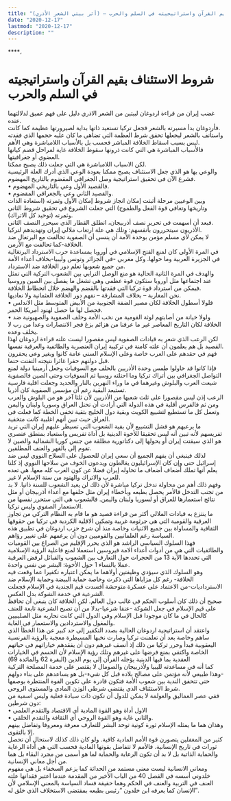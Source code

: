 ```yaml
---
title: "شروط الاستئناف بقيم القرآن واستراتيجيته في السلم والحرب – (أثر بيتي الشعر الأذري)"
date: "2020-12-17"
lastmod: "2020-12-17"
description: ""
---
```

****،

# **شروط الاستئناف** **بقيم القرآن واستراتيجيته في السلم والحرب**

غضب إيران من قراءة اردوغان لبيتين من الشعر الاذري دليل على فهم عميق لدلالتهما عنده.  
فأردوغان بدأ مسيرته بالشعر فجعل تركيا تستعيد ذاتها بداية لصيرورتها عظيمة كما كانت.  
واستأنف بالشعر ليجعلها تحقق شرط العظمة التي تضاهي ما كان عليه حجمها الذي فقدته ليس بسبب اسقاط الخلافة المباشر فحسب بل بالأسباب اللامباشرة وهي الأهم.  
فالأسباب المباشرة هي التي كانت ذروتها سقوط الخلافة غاية لمراحل قضم كيانها العضوي أو جغرافيتها.  
لكن الاسباب اللامباشرة هي التي جعلت ذلك يصبح ممكنا.  
والوعي بها هو الذي جعل الاستئناف يصبح ممكنا بعودة الوعي الذي أدرك العلة الرئيسية فشرع الآن في تحقيق استراتيجية وصل الجغرافي المقضوم بالتاريخ المهضوم.  
• فالقصيد الأول وعي بالتاريخي المهضوم.  
• والقصيد الثاني وعي بالجغرافي المقضوم.  
وبين الوعيين مرحلة أثبتت إمكان انجاز شروط إمكان الأول وثمرته (استعادة الذات وتاريخها وتعافي قوة الفعل والطموح) التي جعلت الشروع في تحقيق شروط الثاني وثمرته (توحيد كل الاتراك).  
فبعد أن أسهمت في تحرير نصف أذربيجان، انطلق القطار الذي سيحرر النصف الثاني.  
الأذريون سيتحررون بأنفسهم: وتلك هي علة ارتعاب ملالي إيران وتهديدهم لتركيا.  
لا يمكن لأي مسلم مؤمن بوحدة الأمة أن ينسى أن الصفوية تحالفت مع البرتغال ضد الخلافة-كما تحالفت مع الأرمن.  
في المرة الأولى كان لمنع الفتح الإسلامي في أوروبا بمساعدة حرب الاسترداد البرتغالية في الجزيرة العربية وما حولها. وكل مغربي -في الجزائر وتونس وليبيا-بخلاف أعداء الأمة من جميع شعوبها نعلم دور الخلافة ضد الاسترداد.  
والهدف في المرة الثانية الحالية هو منع الوصل الترابي بين الشعوب التركية التي تمثل عند اجتماعها مثل أوروبا ستكون قوة عظمى وهي تشغل ما يفصل بين الصين وروسيا فيمكن من استرداد قوة تركيا التي فقدتها بالقضم والهضم خلال انحطاط الخلافة.  
نحن المغاربة – بخلاف المشارقة – نفهم دور الخلافة العثمانية ولا نعاديها.  
• فلولا أسطول الخلافة لكان مصير الضفة الجنوبية من الأبيض المتوسط مثل الاندلس فحصل لها ما حصل لهنود أمريكا الحمر.  
• ولولا خيانة من أصابتهم لوثة القومية من نخب الأمة وحلف الصفوية والصهيونية ضد الخلافة لكان التاريخ المعاصر غير ما عرفنا من هزائم بزغ فجر الانتصارات وعدا من رب لا يخلف وعده.  
لكن الرعب الذي شعر به قيادات الصفوية ليس مقصورا ليست علته قراءة اردوغان لهذا القصيد بل هم يعلمون أن علته كامنة في تركيبة إيران العنصرية والطائفية والعرقية نفسها.  
فهم في حقدهم على العرب خاصة وعلى الإسلام السني عامة كانوا وبغير وعي يحفرون قبل دولتهم حفرا غائرا نتيجته التفتت حتما.  
فإذا كانوا قد حاولوا طمس وحدة الأذريين بالحلف مع السوفيات وجعل أرمينيا دولة لمنع التواصل الجغرافي بين أتراك تركيا وما احتلته روسيا ثم السوفيات وحتى الصين فالصفوية شيعت العرب والبلوش وغيرهما في ما وراء النهرين بالنار والحديد وجعلت اقلية فارسية تستبعد البقية رغم أن مؤسس الصفوية كان أذريا.  
الرعب إذن ليس مقصورا على ثلث شعبها من الأذريين لأن ثلثا آخر هو من البلوش والعرب ومن ثم فالفرس أقلية في هذه الدولة التي أرادت أن تحتل العراق وسوريا ولبنان واليمن وتعمل كل ما تستطيع لتشييع الكويت وبقية دول الخليج بتقية تخفي الخطة كما فعلت في العراق حيث تبين أنهم اغلبية كانت متخفية.  
ما يرعبهم هو فشل التشييع لأن بقية الشعوب التي تسيطر عليهم إيران التي تريد تفريسهم لأنه تبين أنه ليس تحقيقا للأخوة الدينية بل أداة تفريس واستعباد بمنطق عنصري هو الذي سيفتت إيران أو يحولها إلى دكتاتورية مطلقة من جنس كوريا الشمالية والصين لا تقوم إلى بالقهر والعنف المطلقين.  
لذلك فينبغي أن يفهم الجميع أن سعي إيران للحصول على السلاح النووي ليس ضد إسرائيل حتى وإن كان الإسرائيليون يغالطون ويدعون الخوف من سلاحها النووي إذ كلنا يعلم أنها تملك أضعاف أضعاف ما تحاوله إيران فضلا عن كون الغرب كله معها. هي تعده للعرب والاتراك والهنود من سنة الإسلام لا غير.  
وفهم ذلك أهم من محاولة تدخل تركيا مباشرة لأن ذلك لن يعيد الشعوب للسنة ذاتيا. لا بد من تجنب التدخل فالأمر يحصل بطبعه وبأخطاء إيران مثل حلفها مع أعداء أذربيجان أو مثل نتائج استعمارها للعراق أو لسوريا ولبنان واليمن. فالشعوب هي التي ستحرر نفسها من الاستعمار الصفوي وليس تركيا.  
ما ينتزع به قيادات الملالي أكثر من قراءة قصيد هو ما قام به النظام التركي من تجاوز العرقية والقومية التي هي جرثومة غربية وتمكين الاقلية الكردية في تركيا من حقوقها الثقافية والمساواة بين جميع الاثنيات وخاصة منذ أن شرع حزب اردوغان في تطبيق هذه السياسة رغم العلمانيين والقوميين دون أن يرغمهم على تغيير رؤاهم.  
فهذا السلوك السياسي الراشد هو الذي يحرر الإقليم من الصراع بين القوميات والطائفيات التي هي من أدوات أعداء الامة فيروسين استعملا لمنع فاعلية الرؤية الإسلامية التي تحددها الآية 13 من الحجرات حول التعارف بين الشعوب والقبائل لرفض العرقية عملا بالنساء 1 حول الأخوة: البشر من نفس واحدة.  
وهو السلوك الذي سيؤدي وظيفتين أولاهما ما يمكن اعتباره تكفيرا عما وقعت فيه الخلافة- رغم كل مزاياها التي ذكرت وخاصة حماية البيضة وحماية الإسلام ضد الاسترداديات-من الاعتماد على عسكرة متوحشة أفسدت قيم الجندية في الإسلام فجعلت الشرعية في خدمة الشوكة بدل العكس.  
صحيح أن ذلك كان أسلوب الحكم في غالب دول العالم. لكن الخلافة كان ينبغي أن تحافظ على قيم الإسلام في جعل الشوكة -عنفا شرعيا-بدلا من أن تصبح الشرعية تابعة للعنف كالحال في ما كان موجودا قبل الإسلام وفي الدول التي كانت تحاربه مثل الصليبيين والمغول والاستردادين والاستعمار في الغاية.  
واعتقد أن استراتيجية اردوغان الحالية بصدد التكفير إلى حد كبير عن هذا الخطأ الذي ساهم وخاصة بعد أن تعلمنت تركيا وصارت نخبها المسيطرة معجبة بالرؤية الفرنسية اليعقوبية فبدأ وحرر تركيا من ذلك إذ أنصف غيرهم دون أن يفقدهم خياراتهم في حياتهم الخاصة واكتفي بمنع فرضها على غيرهم وتلك رؤية الإسلام لأن الحسم في الخيارات العقدية بما فيها الدينية يؤجله القرآن إلى يوم الدين (البقرة 62 والمائدة 69)  
كما أنه في مساعدته لليبيا ولأذربيجان والصومال لا يقتصر على خدمة المصلحة التركية -وهذا طبيعي لأنه مؤتمن على مصالح بلاده قبل كل شيء-بل هو يساعدهم على بناء دولهم حتى تتحقق الندية بين شعوب الأمة فتكون قادرة على تكوين القوة المنتظرة بوصفها شرط الاستئناف الذي يقتضي شرطي الوزن المادي والمستوى الروحي.  
ففي عصر العماليق والعولمة لا يمكن للدول أن تكون ذات سيادة فعلية وليس اسمية من دون شرطين:  
• الاول أداة وهو القوة المادية أي الاقتصاد والتقدم العلمي  
• والثاني غاية وهو القوة الروحي أي الثقافة والتقدم الخلقي.  
وهذان هما ما يمثله الإسلام ثورة كونية توحد البشر للتعارف معرفة ومعروفا وتفاضل بينهم إلا بالتقوى.  
كثير من المغفلين يتصورن قوة الأمم المادية كافية. ولو كان ذلك كذلك لاستحال أن تحصل ثورات في تاريخ الإنسانية. فالأمم لا تتفاضل بقوتها المادية فحسب التي هي أداة الرعاية والحماية الذاتية بل لا بد أن تكون الرعاية والحماية لما هو أسمى من مجرد البقاء بل هما من أجل معاني الإنسانية.  
ومعاني الانسانية ليست معنى مستمد من الحداثة كما يزعم السخفاء بل هي مفهوم خلدوني أسسه في الفصل 40 من الباب الأخير من المقدمة عندما اعتبر فقدانها علته العنف في التربية والعنف في الحكم وهما حقيقة فساد السياسة بالمعنى الإسلامي لأن الإنسان كما يعرفه ابن خلدون “رئيس بطبعه بمقتضى الاستخلاف الذي خلق له”.

###